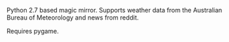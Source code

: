 Python 2.7 based magic mirror.
Supports weather data from the Australian Bureau of Meteorology and news from reddit.

Requires pygame.
